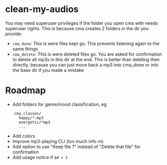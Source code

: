 # clean-my-audios
You may need superuser privileges if the folder you open cma with needs superuser rights.
This is because cma creates 2 folders in the dir you provide:

- `cma_done`: This is were files kept go. This prevents listening again to the same things
- `cma_delete`: This is were deleted files go. You are asked for confirmation to delete all mp3s in this dir at the end. This is better than deleting then directly, because you can just move back a mp3 into cma_done or into the base dir if you made a mistake

# Roadmap
- Add folders for genre/mood classification, eg
```
    cma_classes/
      happy/*.mp3
      energetic/*mp3
      ...
```
- Add colors
- Improve mp3-playing CLI (too much info rn)
- Add option to use "Keep file ?" instead of "Delete that file" for confirmation
- Add usage notice if `$# < 1`
